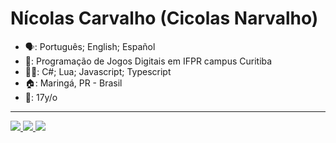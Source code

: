 # Nícolas Carvalho (Cicolas Narvalho)

- 🗣: Português; English; Español
- 🏫: Programação de Jogos Digitais em IFPR campus Curitiba
- 👩‍💻: C#; Lua; Javascript; Typescript
- 🏠: Maringá, PR - Brasil
- 👤: 17y/o

---

<div>
  <a href="https://nickelodeon0077.itch.io/" target="_blank">
    <image src="https://img.shields.io/badge/Itch.io-FA5C5C?style=for-the-badge&logo=itch.io&logoColor=white" target="_blank"/>
  </a>
  <a href="https://instagram.com/Cicolas_" target="_blank">
    <image src="https://img.shields.io/badge/Instagram-E4405F?style=for-the-badge&logo=instagram&logoColor=white" target="_blank"/>
  </a>
  <a href="https://twitter.com/Cicolas_" target="_blank">
    <image src="https://img.shields.io/badge/Twitter-1DA1F2?style=for-the-badge&logo=twitter&logoColor=white" target="_blank"/>
  </a>
</div>
